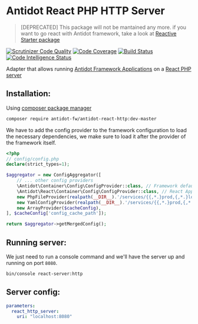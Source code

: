 # Antidot React PHP HTTP Server

> [DEPRECATED] This package will not be mantained any more. if you want to go react with Antidot framework, take a look at [Reactive Starter package](https://github.com/antidot-framework/reactive-antidot-starter)

[![Scrutinizer Code Quality](https://scrutinizer-ci.com/g/antidot-framework/react-http-server/badges/quality-score.png?b=master)](https://scrutinizer-ci.com/g/antidot-framework/react-http-server/?branch=master)
[![Code Coverage](https://scrutinizer-ci.com/g/antidot-framework/react-http-server/badges/coverage.png?b=master)](https://scrutinizer-ci.com/g/antidot-framework/react-http-server/?branch=master)
[![Build Status](https://scrutinizer-ci.com/g/antidot-framework/react-http-server/badges/build.png?b=master)](https://scrutinizer-ci.com/g/antidot-framework/react-http-server/build-status/master)
[![Code Intelligence Status](https://scrutinizer-ci.com/g/antidot-framework/react-http-server/badges/code-intelligence.svg?b=master)](https://scrutinizer-ci.com/code-intelligence)

Adapter that allows running [Antidot Framework Applications](https://github.com/antidot-framework/antidot-starter) on a 
[React PHP server](https://github.com/reactphp/http)

## Installation:

Using [composer package manager](https://getcomposer.org/download/)

````bash
composer require antidot-fw/antidot-react-http:dev-master
````

We have to add the config provider to the framework configuration to load the necessary dependencies, we make sure to 
load it after the provider of the framework itself.

````php
<?php
// config/config.php
declare(strict_types=1);

$aggregator = new ConfigAggregator([
    // ... other config providers
    \Antidot\Container\Config\ConfigProvider::class, // Framework default config provider
    \Antidot\React\Container\Config\ConfigProvider::class, // React Application config provider
    new PhpFileProvider(realpath(__DIR__).'/services/{{,*.}prod,{,*.}local,{,*.}dev}.php'),
    new YamlConfigProvider(realpath(__DIR__).'/services/{{,*.}prod,{,*.}local,{,*.}dev}.yaml'),
    new ArrayProvider($cacheConfig),
], $cacheConfig['config_cache_path']);

return $aggregator->getMergedConfig();
````

## Running server:

We just need to run a console command and we'll have the server up and running on port `8080`.

````bash
bin/console react-server:http
````

## Server config:

````yaml
parameters:
  react_http_server:
    uri: "localhost:8080"  
````

